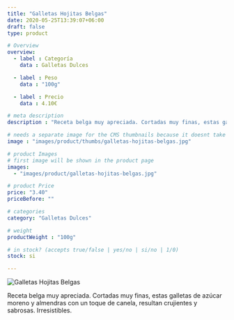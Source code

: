```yaml
---
title: "Galletas Hojitas Belgas"
date: 2020-05-25T13:39:07+06:00
draft: false
type: product

# Overview
overview:
  - label : Categoría
    data : Galletas Dulces

  - label : Peso
    data : "100g"

  - label : Precio
    data : 4.10€

# meta description
description : "Receta belga muy apreciada. Cortadas muy finas, estas galletas de azúcar moreno y almendras con un toque de canela, resultan crujientes y sabrosas. Irresistibles."

# needs a separate image for the CMS thumbnails because it doesnt take arrays (slideshow images)
image : "images/product/thumbs/galletas-hojitas-belgas.jpg"

# product Images
# first image will be shown in the product page
images:
  - "images/product/galletas-hojitas-belgas.jpg"

# product Price
price: "3.40"
priceBefore: ""

# categories
category: "Galletas Dulces"

# weight
productWeight : "100g"

# in stock? (accepts true/false | yes/no | si/no | 1/0)
stock: si

---
```

![Galletas Hojitas Belgas](/images/product/galletas-hojitas-belgas.jpg "Galletas Hojitas Belgas")

Receta belga muy apreciada. Cortadas muy finas, estas galletas de azúcar moreno y almendras con un toque de canela, resultan crujientes y sabrosas. Irresistibles.
